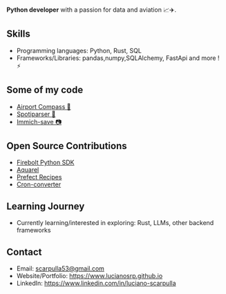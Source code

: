
**Python developer** with a passion for data and aviation 📈✈️.

## Skills

* Programming languages: Python, Rust, SQL
* Frameworks/Libraries: pandas,numpy,SQLAlchemy, FastApi and more ! ⚡

## Some of my code
- [Airport Compass 🧭](https://github.com/lucianosrp/airport-compass)
- [Spotiparser 🎵](https://github.com/lucianosrp/spotiparser)
- [Immich-save 📷](https://github.com/lucianosrp/immich-save)


## Open Source Contributions

* [Firebolt Python SDK](https://github.com/firebolt-db/firebolt-python-sdk)
* [Aquarel](https://github.com/lgienapp/aquarel)
* [Prefect Recipes](https://github.com/PrefectHQ/prefect-recipes)
* [Cron-converter](https://github.com/Sonic0/cron-converter)


## Learning Journey

* Currently learning/interested in exploring: Rust, LLMs, other backend frameworks

## Contact

* Email: scarpulla53@gmail.com
* Website/Portfolio: https://www.lucianosrp.github.io
* LinkedIn: https://www.linkedin.com/in/luciano-scarpulla

